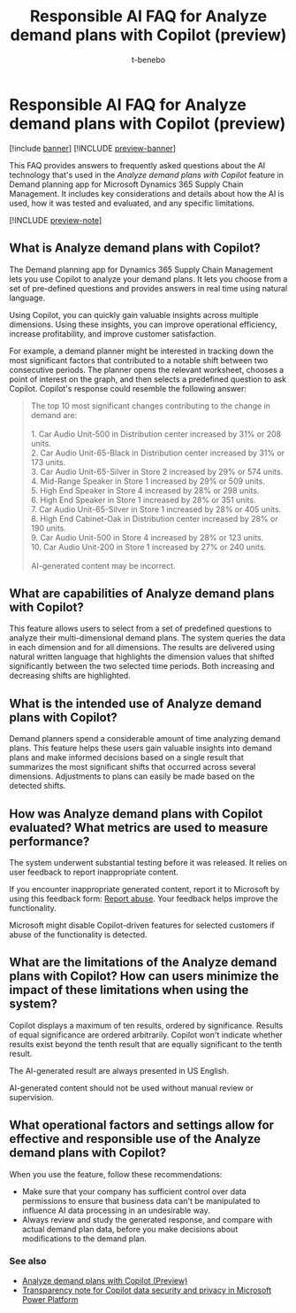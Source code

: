 ﻿---
title: Responsible AI FAQ for Analyze demand plans with Copilot (preview)
description: This FAQ provides answers to frequently asked questions about the AI technology that's used in the "Analyze demand plans with Copilot" feature in Demand planning app for Microsoft Dynamics 365 Supply Chain Management. It includes key considerations and details about how the AI is used, how it was tested and evaluated, and any specific limitations.
author: t-benebo
ms.author: benebotg
ms.reviewer: kamaybac
ms.date: 04/01/2024
ms.collection:
  - bap-ai-copilot
ms.custom: 
  - responsible-ai-faqs
ms.topic: article
---

# Responsible AI FAQ for Analyze demand plans with Copilot (preview)

[!include [banner](../includes/banner.md)]
[!INCLUDE [preview-banner](includes/preview-banner.md)]

This FAQ provides answers to frequently asked questions about the AI technology that's used in the *Analyze demand plans with Copilot* feature in Demand planning app for Microsoft Dynamics 365 Supply Chain Management. It includes key considerations and details about how the AI is used, how it was tested and evaluated, and any specific limitations.

[!INCLUDE [preview-note](includes/preview-note.md)]

## What is Analyze demand plans with Copilot?

The Demand planning app for Dynamics 365 Supply Chain Management lets you use Copilot to analyze your demand plans. It lets you choose from a set of pre-defined questions and provides answers in real time using natural language.

Using Copilot, you can quickly gain valuable insights across multiple dimensions. Using these insights, you can improve operational efficiency, increase profitability, and improve customer satisfaction.

For example, a demand planner might be interested in tracking down the most significant factors that contributed to a notable shift between two consecutive periods. The planner opens the relevant worksheet, chooses a point of interest on the graph, and then selects a predefined question to ask Copilot. Copilot's response could resemble the following answer:

> The top 10 most significant changes contributing to the change in demand are:<br><br>1. Car Audio Unit-500 in Distribution center increased by 31% or 208 units.<br>2. Car Audio Unit-65-Black in Distribution center increased by 31% or 173 units.<br>3. Car Audio Unit-65-Silver in Store 2 increased by 29% or 574 units.<br>4. Mid-Range Speaker in Store 1 increased by 29% or 509 units.<br>5. High End Speaker in Store 4 increased by 28% or 298 units.<br>6. High End Speaker in Store 1 increased by 28% or 351 units.<br>7. Car Audio Unit-65-Silver in Store 1 increased by 28% or 405 units.<br>8. High End Cabinet-Oak in Distribution center increased by 28% or 190 units.<br>9. Car Audio Unit-500 in Store 4 increased by 28% or 123 units.<br>10. Car Audio Unit-200 in Store 1 increased by 27% or 240 units.<br><br>AI-generated content may be incorrect.

## What are capabilities of Analyze demand plans with Copilot?

This feature allows users to select from a set of predefined questions to analyze their multi-dimensional demand plans. The system queries the data in each dimension and for all dimensions. The results are delivered using natural written language that highlights the dimension values that shifted significantly between the two selected time periods. Both increasing and decreasing shifts are highlighted.

## What is the intended use of Analyze demand plans with Copilot?

Demand planners spend a considerable amount of time analyzing demand plans. This feature helps these users gain valuable insights into demand plans and make informed decisions based on a single result that summarizes the most significant shifts that occurred across several dimensions. Adjustments to plans can easily be made based on the detected shifts.

## How was Analyze demand plans with Copilot evaluated? What metrics are used to measure performance?

The system underwent substantial testing before it was released. It relies on user feedback to report inappropriate content.

If you encounter inappropriate generated content, report it to Microsoft by using this feedback form: [Report abuse](https://msrc.microsoft.com/report). Your feedback helps improve the functionality.

Microsoft might disable Copilot-driven features for selected customers if abuse of the functionality is detected.

## What are the limitations of the Analyze demand plans with Copilot? How can users minimize the impact of these limitations when using the system?

Copilot displays a maximum of ten results, ordered by significance. Results of equal significance are ordered arbitrarily. Copilot won't indicate whether results exist beyond the tenth result that are equally significant to the tenth result.

The AI-generated result are always presented in US English.

AI-generated content should not be used without manual review or supervision.

## What operational factors and settings allow for effective and responsible use of the Analyze demand plans with Copilot?

When you use the feature, follow these recommendations:

- Make sure that your company has sufficient control over data permissions to ensure that business data can't be manipulated to influence AI data processing in an undesirable way.
- Always review and study the generated response, and compare with actual demand plan data, before you make decisions about modifications to the demand plan.

### See also

- [Analyze demand plans with Copilot (Preview)](demand-planning/demand-planning-copilot.md)
- [Transparency note for Copilot data security and privacy in Microsoft Power Platform](/power-platform/transparency-note-copilot-data-security-privacy)
